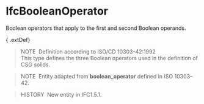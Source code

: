 IfcBooleanOperator
==================

Boolean operators that apply to the first and second Boolean operands.

{ .extDef}
> NOTE&nbsp; Definition according to ISO/CD 10303-42:1992  
> This type defines the three Boolean operators used in the definition of CSG solids.

> NOTE&nbsp; Entity adapted from **boolean_operator** defined in ISO 10303-42.

> HISTORY&nbsp; New entity in IFC1.5.1.
